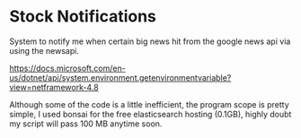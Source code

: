 # Stock Notifications

System to notify me when certain big news hit from the google news api via using the newsapi.

https://docs.microsoft.com/en-us/dotnet/api/system.environment.getenvironmentvariable?view=netframework-4.8


Although some of the code is a little inefficient, the program scope is pretty simple, I used bonsai for the free elasticsearch hosting (0.1GB), highly doubt my script will pass 100 MB anytime soon.
